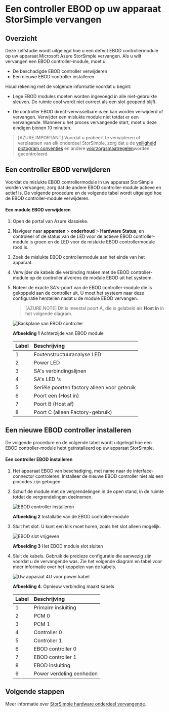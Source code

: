 <properties 
   pageTitle="Vervang een controller StorSimple EBOD | Microsoft Azure"
   description="Dit artikel wordt uitgelegd hoe verwijderen en vervangen van een of beide EBOD controllers op een apparaat StorSimple 8600."
   services="storsimple"
   documentationCenter=""
   authors="alkohli"
   manager="carmonm"
   editor="" />
<tags 
   ms.service="storsimple"
   ms.devlang="NA"
   ms.topic="article"
   ms.tgt_pltfrm="NA"
   ms.workload="TBD"
   ms.date="08/17/2016"
   ms.author="alkohli" />

# <a name="replace-an-ebod-controller-on-your-storsimple-device"></a>Een controller EBOD op uw apparaat StorSimple vervangen

## <a name="overview"></a>Overzicht

Deze zelfstudie wordt uitgelegd hoe u een defect EBOD controllermodule op uw apparaat Microsoft Azure StorSimple vervangen. Als u wilt vervangen een EBOD controller-module, moet u:

- De beschadigde EBOD controller verwijderen
- Een nieuwe EBOD controller installeren

Houd rekening met de volgende informatie voordat u begint:

- Lege EBOD modules moeten worden ingevoegd in alle niet-gebruikte sleuven. De ruimte cool wordt niet correct als een slot geopend blijft.

- De controller EBOD direct-verwisselbare is en kan worden verwijderd of vervangen. Verwijder een mislukte module niet totdat er een vervangende. Wanneer u het proces vervangende start, moet u deze eindigen binnen 10 minuten.

>[AZURE.IMPORTANT] Voordat u probeert te verwijderen of verplaatsen van elk onderdeel StorSimple, zorg dat u de [veiligheid pictogram conventies](storsimple-safety.md#safety-icon-conventions) en andere [voorzorgsmaatregelen](storsimple-safety.md)worden gecontroleerd.

## <a name="remove-an-ebod-controller"></a>Een controller EBOD verwijderen

Voordat de mislukte EBOD controllermodule in uw apparaat StorSimple worden vervangen, zorg dat de andere EBOD controller-module actieve en actief is. De volgende procedure en de volgende tabel wordt uitgelegd hoe de EBOD controller-module verwijderen.

#### <a name="to-remove-an-ebod-module"></a>Een module EBOD verwijderen

1. Open de portal van Azure klassieke.

2. Navigeer naar **apparaten** > **onderhoud** > **Hardware Status**, en controleer of de status van de LED voor de actieve EBOD controller-module is groen en de LED voor de mislukte EBOD controllermodule rood is.

3. Zoek de mislukte EBOD controllermodule aan het einde van het apparaat.

4. Verwijder de kabels die verbinding maken met de EBOD controller-module op de controller alvorens de module EBOD uit het systeem.

5. Noteer de exacte SA's-poort van de EBOD controller-module die is gekoppeld aan de controller uit. U moet het systeem naar deze configuratie herstellen nadat u de module EBOD vervangen. 

    >[AZURE.NOTE] Dit is meestal poort A, die is gelabeld als **Host in** in het volgende diagram.

    ![Backplane van EBOD controller](./media/storsimple-ebod-controller-replacement/IC741049.png)

     **Afbeelding 1** Achterzijde van EBOD module

  	|Label|Beschrijving|
  	|:----|:----------|
  	|1|Foutenstructuuranalyse LED|
  	|2|Power LED|
  	|3|SA's verbindingslijnen|
  	|4|SA's LED 's|
  	|5|Seriële poorten factory alleen voor gebruik|
  	|6|Poort een (Host in)|
  	|7|Poort B (Host af)|
  	|8|Poort C (alleen Factory-gebruik)|

## <a name="install-a-new-ebod-controller"></a>Een nieuwe EBOD controller installeren

De volgende procedure en de volgende tabel wordt uitgelegd hoe een EBOD controller-module hebt geïnstalleerd op uw apparaat StorSimple.

#### <a name="to-install-an-ebod-controller"></a>Een controller EBOD installeren

1. Het apparaat EBOD van beschadiging, met name naar de interface-connector controleren. Installeer de nieuwe EBOD controller niet als een pincodes zijn gebogen.

2. Schuif de module met de vergrendelingen in de open stand, in de ruimte totdat de vergrendelingen deelnemen.

    ![EBOD controller installeren](./media/storsimple-ebod-controller-replacement/IC741050.png)

    **Afbeelding 2**  Installatie van de EBOD controller-module

3. Sluit het slot. U kunt een klik moet horen, zoals het slot alleen mogelijk.

    ![EBOD slot vrijgeven](./media/storsimple-ebod-controller-replacement/IC741047.png)

    **Afbeelding 3**  Het EBOD module slot sluiten

4. Sluit de kabels. Gebruik de precieze configuratie die aanwezig zijn voordat u de vervangende was. Zie het volgende diagram en tabel voor meer informatie over het koppelen van de kabels.

    ![Uw apparaat 4U voor power kabel](./media/storsimple-ebod-controller-replacement/IC770723.png)

    **Afbeelding 4**. Opnieuw verbinding maakt kabels

  	|Label|Beschrijving|
  	|:----|:----------|
  	|1|Primaire insluiting|
  	|2|PCM 0|
  	|3|PCM 1|
  	|4|Controller 0|
  	|5|Controller 1|
  	|6|EBOD controller 0|
  	|7|EBOD controller 1|
  	|8|EBOD insluiting|
  	|9|Power verdeling eenheden|

## <a name="next-steps"></a>Volgende stappen

Meer informatie over [StorSimple hardware onderdeel vervangende](storsimple-hardware-component-replacement.md).
